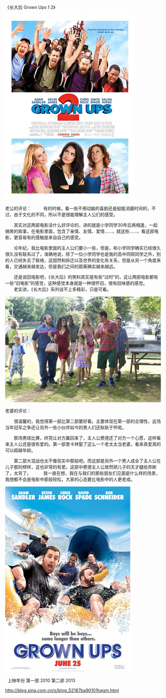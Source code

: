 《长大后 Grown Ups 1 2》

			
![](./img/001vda4xzy6I9JHkunGe4&690.jpg)

老公的评论：
 
　　有的时候，看一些不用动脑的喜剧还是挺能消磨时间的，不过，由于文化的不同，所以不是很能理解主人公们的感受。
 

　　其实对这两部电影没什么好评论的，讲的就是小学同学30年后再相逢，一起搞笑的故事，在电影里面，包含了亲情、友情、爱情……，就这些……，看这部电影，更容易有的感触是来自自己的感受。
 

　　论年纪，我比电影里面的主人公们要小一些，但是，和小学同学确实已经很久很久没有联系过了，准确地说，除了一位小学同学也是我的高中同班同学之外，别的人已经失去了联络，这固然和拆迁以及世界的变化有关系，但是从另一个角度来看，交通越来越发达，但是我们之间的距离确实越来越远。
 

　　还是说回电影吧，《长大后》的笑料其实是有些“过时”的，这让两部电影都有一些“旧电影”的感觉，这种感觉本身就是一种很怀旧，很有回味感的感觉。
 
　　老实讲，《长大后》系列谈不上多精彩，只是可看。

![](./img/001vda4xzy6I9JJrQPRf7&690.jpg)

老婆的评论：
 

　　很温馨的，我觉得第一部比第二部要好看。主要体现在第一部的合理性，这场当年冠军之争还让另外一些小伙伴如今的男人们还耿耿于怀呢。
 

　　那场男球比赛，终究让对方赢回来了，主人公费德还了对方一个心愿，这样看来主人公还是很有爱的。第一部里卡林娶了这么一个老太太当老婆，看来真爱真的可以超越年龄。
 

　　第二部大混战也太不像现实中那般吧。而这部是另外一个男人成全了主人公在儿子那的榜样，这也非常的有爱。这部中费德主人公居然把儿子的天才腿给弄断了，太背了。
 
　　我一直在想，我在与我们的那些朋友们见面是什么样的场景，我想都不会是电影中那般轻松，大家的心态要比电影中的人更老成。

![](./img/001vda4xzy6I9JL5tlM22&690.jpg)

 
上映年份 第一部 2010 第二部 2013							
		
http://blog.sina.com.cn/s/blog_52187ba90101hagm.html
